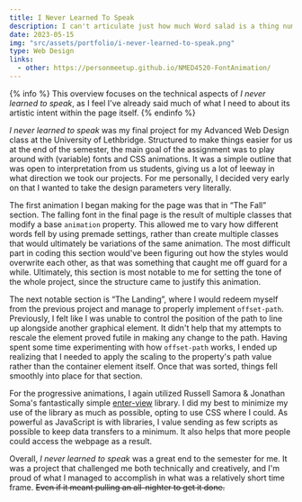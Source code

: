 ```yaml
---
title: I Never Learned To Speak
description: I can't articulate just how much Word salad is a thing numbs my brain.
date: 2023-05-15
img: "src/assets/portfolio/i-never-learned-to-speak.png"
type: Web Design
links:
  - other: https://personmeetup.github.io/NMED4520-FontAnimation/
---
```


{% info %} This overview focuses on the technical aspects of *I never learned to speak*, as I feel I've already said much of what I need to about its artistic intent within the page itself. {% endinfo %}

*I never learned to speak* was my final project for my Advanced Web Design class at the University of Lethbridge. Structured to make things easier for us at the end of the semester, the main goal of the assignment was to play around with (variable) fonts and CSS animations. It was a simple outline that was open to interpretation from us students, giving us a lot of leeway in what direction we took our projects. For me personally, I decided very early on that I wanted to take the design parameters very literally.

The first animation I began making for the page was that in “The Fall” section. The falling font in the final page is the result of multiple classes that modify a base `animation` property. This allowed me to vary how different words fell by using premade settings, rather than create multiple classes that would ultimately be variations of the same animation. The most difficult part in coding this section would've been figuring out how the styles would overwrite each other, as that was something that caught me off guard for a while. Ultimately, this section is most notable to me for setting the tone of the whole project, since the structure came to justify this animation.

The next notable section is “The Landing”, where I would redeem myself from the previous project and manage to properly implement `offset-path`. Previously, I felt like I was unable to control the position of the path to line up alongside another graphical element. It didn't help that my attempts to rescale the element proved futile in making any change to the path. Having spent some time experimenting with how `offset-path` works, I ended up realizing that I needed to apply the scaling to the property's path value rather than the container element itself. Once that was sorted, things fell smoothly into place for that section.

For the progressive animations, I again utilized Russell Samora & Jonathan Soma's fantastically simple [enter-view](https://github.com/russellsamora/enter-view) library. I did my best to minimize my use of the library as much as possible, opting to use CSS where I could. As powerful as JavaScript is with libraries, I value sending as few scripts as possible to keep data transfers to a minimum. It also helps that more people could access the webpage as a result.

Overall, *I never learned to speak* was a great end to the semester for me. It was a project that challenged me both technically and creatively, and I'm proud of what I managed to accomplish in what was a relatively short time frame. ~~Even if it meant pulling an all-nighter to get it done.~~